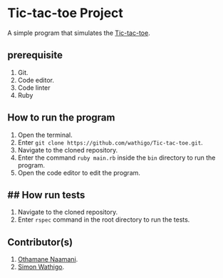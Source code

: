 # Tic-tac-toe Project
A simple program that simulates the [Tic-tac-toe](http://en.wikipedia.org/wiki/Tic-tac-toe).

## prerequisite
1. Git.
2. Code editor.
3. Code linter
4. Ruby

## How to run the program
1. Open the terminal.
2. Enter `git clone https://github.com/wathigo/Tic-tac-toe.git`.
3. Navigate to the cloned repository.
4. Enter the command `ruby main.rb` inside the `bin` directory to run the program.
5. Open the code editor to edit the program.

## ## How run tests
1. Navigate to the cloned repository.
2. Enter `rspec` command in the root directory to run the tests.

## Contributor(s)
1. [Othamane Naamani](https://github.com/othman-19/).
2. [Simon Wathigo](https://github.com/wathigo).
